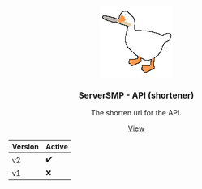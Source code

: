 <br />
<p align="center">
  <a href="https://github.com/ServerSMP-Github/API-Shortener">
    <img src="./icon.png" alt="api-logo">
  </a>
</p>

<h3 align="center">ServerSMP - API (shortener)</h3>

<p align="center">The shorten url for the API.</p>

<p align="center">
  <a href="https://ssmp.link/">View</a>
</p>

| Version | Active |
|---------|--------|
| v2     | ✔️      |
| v1     | ❌      |
